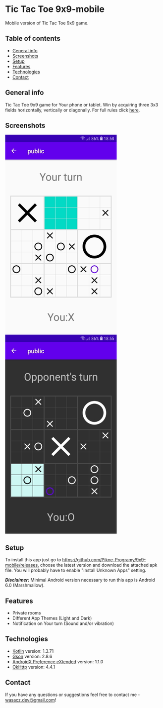 # Tic Tac Toe 9x9-mobile
Mobile version of Tic Tac Toe 9x9 game.

## Table of contents
- [General info](#general-info)
- [Screenshots](#screenshots)
- [Setup](#setup)
- [Features](#features)
- [Technologies](#technologies)
- [Contact](#contact)

## General info
Tic Tac Toe 9x9 game for Your phone or tablet. Win by acquiring three 3x3 fields horizontally, vertically or diagonally. For full rules click [here](https://pikne-programy.github.io/9x9/rules.html).

## Screenshots
![Board Screenshot 1](./screenshots/ss1_tic_tac_toe_9x9.jpg) ![Board Screenshot 2](./screenshots/ss2_tic_tac_toe_9x9.jpg)

## Setup
To install this app just go to https://github.com/Pikne-Programy/9x9-mobile/releases, choose the latest version and download the attached apk file. You will probably have to enable "Install Unknown Apps" setting.

***Disclaimer:***
Minimal Android version necessary to run this app is Android 6.0 (Marshmallow).

## Features
- Private rooms
- Different App Themes (Light and Dark)
- Notification on Your turn (Sound and/or vibration)

## Technologies
- [Kotlin](https://kotlinlang.org/) version: 1.3.71
- [Gson](https://github.com/google/gson) version: 2.8.6
- [AndroidX Preference eXtended](https://github.com/takisoft/preferencex-android) version: 1.1.0
- [OkHttp](https://square.github.io/okhttp/) version: 4.4.1

## Contact
If you have any questions or suggestions feel free to contact me - wasacz.dev@gmail.com!
